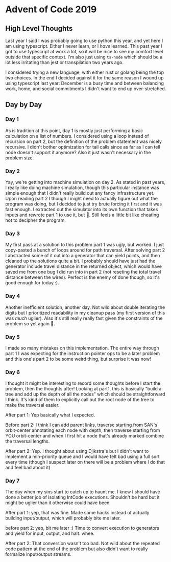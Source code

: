 # Advent of Code 2019
## High Level Thoughts
Last year I said I was probably going to use python this year, and yet here I am using typescript. Either I never learn, or I _have_ learned. This past year I got to use typescript at work a lot, so it will be nice to see my comfort level outside that specific context. I'm also just using `ts-node` which should be a lot less irritating than jest or transpilation two years ago.

I considered trying a new language, with either rust or golang being the top two choices. In the end I decided against it for the same reason I wound up using typescript last year: December is a busy time and between balancing work, home, and social commitments I didn't want to end up over-stretched.

## Day by Day
### Day 1
As is tradition at this point, day 1 is mostly just performing a basic calculation on a list of numbers. I considered using a loop instead of recursion on part 2, but the definition of the problem statement was nicely recursive. I didn't bother optimization for tail calls since as far as I can tell node doesn't support it anymore? Also it just wasn't necessary in the problem size.

### Day 2
Yay, we're getting into machine simulation on day 2. As stated in past years, I really like doing machine simulation, though this particular instance was simple enough that I didn't really build out any fancy infrastructure yet. Upon reading part 2 I though I might need to actually figure out what the program was doing, but I decided to just try brute forcing it first and it was fast enough. I extracted out the simulator into its own function that takes inputs and rewrote part 1 to use it, but :shrug:. Still feels a little bit like cheating not to decipher the program.

### Day 3
My first pass at a solution to this problem part 1 was ugly, but worked. I just copy-pasted a bunch of loops around for path traversal. After solving part 2 I abstracted some of it out into a generator that can yield points, and then cleaned up the solutions quite a bit. I probably should have just had the generator include travel distance in the returned object, which would have saved me from one bug I did run into in part 2 (not reseting the total travel distance between the wires). Perfect is the enemy of done though, so it's good enough for today :).

### Day 4
Another inefficient solution, another day. Not wild about double iterating the digits but I prioritized readability in my cleanup pass (my first version of this was _much_ uglier). Also it's still really really fast given the constraints of the problem so yet again :shrug:.

### Day 5
I made so many mistakes on this implementation. The entire way through part 1 I was expecting for the instruction pointer ops to be a later problem and this one's part 2 to be some weird thing, but surprise it was now!

### Day 6
I thought it might be interesting to record some thoughts before I start the problem, then the thoughts after! Looking at part1, this is basically "build a tree and add up the depth of all the nodes" which should be straightforward I think. It's kind of them to explicitly call out the root node of the tree to make the traversal easier.

After part 1: Yep basically what I expected.

Before part 2: I think I can add parent links, traverse starting from SAN's orbit-center annotating each node with depth, then traverse starting from YOU orbit-center and when I first hit a node that's already marked combine the traversal lengths. 

After part 2: Yep. I thought about using Djikstra's but I didn't want to implement a min-priority queue and I would have felt bad using a full sort every time (though I suspect later on there will be a problem where I do that and feel bad about it)

### Day 7
The day when my sins start to catch up to haunt me. I knew I should have done a better job of isolating IntCode executions. Shouldn't be hard but it might be uglier than it otherwise could have been.

After part 1: yep, that was fine. Made some hacks instead of actually building input/output, which will probably bite me later.

before part 2: yep, bit me later :) Time to convert execution to generators and yield for input, output, and halt. whee. 

After part 2: That conversion wasn't too bad. Not wild about the repeated code pattern at the end of the problem but also didn't want to really formalize input/output streams.